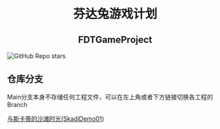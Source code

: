 <h1 align="center">芬达兔游戏计划</h1>
<h2 align="center">FDTGameProject</h2>

![GitHub Repo stars](https://img.shields.io/github/stars/FDT-Studio/games_compiletime)
  
## 仓库分支
Main分支本身不存储任何工程文件，可以在左上角或者下方链接切换各工程的Branch
  
[与斯卡蒂的沙滩时光(SkadiDemo01)](https://github.com/FDT-Studio/games_compiletime/tree/SkadiDemo01) 
